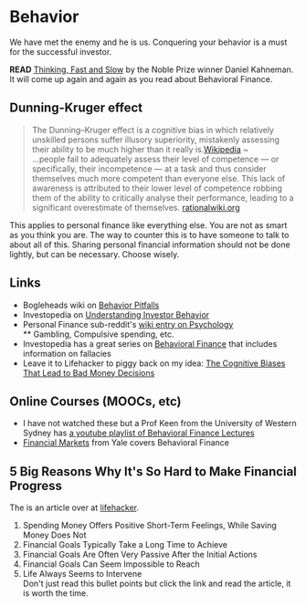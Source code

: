 # Behavior
We have met the enemy and he is us. Conquering your behavior is a must for the successful investor.  

**READ** [Thinking, Fast and Slow](http://smile.amazon.com/Thinking-Fast-Slow-Daniel-Kahneman) by the Noble Prize winner Daniel Kahneman. It will come up again and again as you read about Behavioral Finance. 

## Dunning-Kruger effect
>The Dunning–Kruger effect is a cognitive bias in which relatively unskilled persons suffer illusory superiority, mistakenly assessing their ability to be much higher than it really is.[Wikipedia](https://en.wikipedia.org/wiki/Dunning%E2%80%93Kruger_effect)
~  
>...people fail to adequately assess their level of competence — or specifically, their incompetence — at a task and thus consider themselves much more competent than everyone else. This lack of awareness is attributed to their lower level of competence robbing them of the ability to critically analyse their performance, leading to a significant overestimate of themselves. [rationalwiki.org](http://rationalwiki.org/wiki/Dunning-Kruger_effect)

This applies to personal finance like everything else. You are not as smart as you think you are. The way to counter this is to have someone to talk to about all of this. Sharing personal financial information should not be done lightly, but can be necessary. Choose wisely.

## Links
* Bogleheads wiki on [Behavior Pitfalls](https://www.bogleheads.org/wiki/Behavioral_pitfalls)
* Investopedia on [Understanding Investor Behavior](http://www.investopedia.com/articles/05/032905.asp)
* Personal Finance sub-reddit's [wiki entry on Psychology](https://www.reddit.com/r/personalfinance/wiki/psychology)  
** Gambling, Compulsive spending, etc.
* Investopedia has a great series on [Behavioral Finance](http://www.investopedia.com/university/behavioral_finance/) that includes information on fallacies
* Leave it to Lifehacker to piggy back on my idea: [The Cognitive Biases That Lead to Bad Money Decisions](http://twocents.lifehacker.com/the-cognitive-biases-that-lead-to-bad-money-decisions-1777406419)

## Online Courses (MOOCs, etc)
* I have not watched these but a Prof Keen from the University of Western Sydney has [a youtube playlist of Behavioral Finance Lectures](https://www.youtube.com/playlist?list=PL0A21A329D01D0CFE&feature=plcp)
* [Financial Markets](http://oyc.yale.edu/economics/econ-252-11) from Yale covers Behavioral Finance

## 5 Big Reasons Why It's So Hard to Make Financial Progress
The is an article over at [lifehacker](http://lifehacker.com/five-big-reasons-why-it-s-so-hard-to-make-financial-pro-1775599606).  
1. Spending Money Offers Positive Short-Term Feelings, While Saving Money Does Not  
2. Financial Goals Typically Take a Long Time to Achieve  
3. Financial Goals Are Often Very Passive After the Initial Actions  
4. Financial Goals Can Seem Impossible to Reach  
5. Life Always Seems to Intervene  
Don't just read this bullet points but click the link and read the article, it is worth the time.
